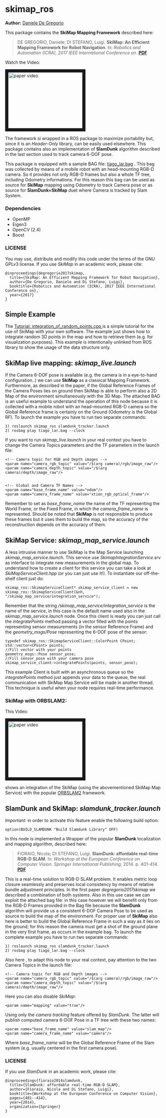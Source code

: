 # skimap_ros
**Author:** [Daniele De Gregorio](https://www.unibo.it/sitoweb/d.degregorio/)

This package contains the **SkiMap Mapping Framework** described here:

> DE GREGORIO, Daniele; DI STEFANO, Luigi. **SkiMap: An Efficient Mapping Framework for Robot Navigation**. In: *Robotics and Automation (ICRA), 2017 IEEE International Conference on*. [**PDF**](https://arxiv.org/abs/1704.05832)

Watch the Video:

<a href="https://www.youtube.com/watch?v=MverWmFAgkg" target="_blank"><img src="https://img.youtube.com/vi/MverWmFAgkg/0.jpg" 
alt="paper video" width="240" height="180" border="10" /></a>



The framework si wrapped in a ROS package to maximize portability but, since it is an *Header-Only* library,
can be easily used elsewhere. This package contains also an implementation of **SlamDunk** algorithm described
in the last section used to track camera 6-DOF pose.

This package is equipped with a sample BAG file: 
[tiago_lar.bag](https://drive.google.com/open?id=0B02158j5inr3Tm9nQjhIQ3Fua3c)
. This bag was collected by means of a mobile robot with an head-mounting
RGB-D camera. So it provides not only RGB-D frames but also a whole TF tree, including Odometry informations. 
For this reason this bag can be used as source for **SkiMap** mapping using Odometry to track Camera pose or as source 
for **SlamDunk+SkiMap** duet where Camera is tracked by Slam System.

### Dependencies

* OpenMP
* Eigen3
* OpenCV (2.4)
* Boost

### LICENSE
You may use, distribute and modify this code under the terms of the GNU GPLv3 license.
If you use *SkiMap* in an academic work, please cite:
```
@inproceedings{degregorio2017skimap,
  title={SkiMap: An Efficient Mapping Framework for Robot Navigation},
  author={De Gregorio, Daniele and Di Stefano, Luigi},
  booktitle={Robotics and Automation (ICRA), 2017 IEEE International Conference on},
  year={2017}
}
```
## Simple Example

The [Tutorial: integration_of_random_points.cpp ](https://github.com/m4nh/skimap_ros/blob/master/src/nodes/tutorials/integration_of_random_points.cpp) is a simple tutorial for the use of SkiMap with your own software. The example just shows how to integrate random 3D points in the map and how to retrieve them (e.g. for visualization purposes). This example is intentionally unlinked from ROS library to show the usage of the data structure only.

## SkiMap live mapping: *skimap_live.launch*

If the Camera 6-DOF pose is available (e.g. the camera is in a eye-to-hand configuration..) we can use **SkiMap**
as a classical Mapping Framework. Furthermore, as described in the paper, if the Global Reference Frames of the Camera Poses 
lies on ground then SkiMap is able to perform also a 2D Map of the environment simultaneously with the 3D Map. 
The attached BAG is an useful example to understand the operation of this node because it is collected with a mobile robot 
with an head-mounted RGB-D camera so the Global Reference frame is certainly on the Ground (Odometry is the Global RF). To
launch the example you have to run two separate commands:


```
1) roslaunch skimap_ros slamdunk_tracker.launch
2) rosbag play tiago_lar.bag --clock
```

If you want to run *skimap_live.launch* in your real context you have to change the Camera Topics parameters and the TF parameters
in the launch file:


```
<!-- Camera topic for RGB and Depth images -->
<param name="camera_rgb_topic" value="/$(arg camera)/rgb/image_raw"/>
<param name="camera_depth_topic" value="/$(arg camera)/depth/image_raw"/>


<!-- Global and Camera TF Names -->
<param name="base_frame_name" value="odom"/>
<param name="camera_frame_name" value="xtion_rgb_optical_frame"/>
```

Remember to set as *base_frame_name* the name of the TF representing the World Frame, or the Fixed Frame, in which the
*camera_frame_name* is represented. Should be noted that **SkiMap** is not responsible to produce these frames but it uses
them to build the map, so the accuracy of the reconstruction depends on the accuracy of them.

## SkiMap Service: *skimap_map_service.launch*

A less intrusive manner to use SkiMap is the Map Service launching *skimap_map_service.launch*. This service use *SkimapIntegrationService.srv* as interface to integrate new measurements in the global map. To understand how to create a client for this service you can take a look at *SkiMapServiceClient.hpp* (or you can just use it!). To instantiate our off-the-shelf client just do:

```
skimap_ros::SkimapServiceClient* skimap_service_client = new skimap_ros::SkimapServiceClient(&nh, "/skimap_map_service/integration_service");
```
Remember that the string */skimap_map_service/integration_service* is the name of the service, in this case is the default name used also in the *skimap_map_service.launch* node. Once this client is ready you can just call the *integratePoints* method passing a vector filled with the points representing sensor measurements (in the sensor Reference Frame) and the *geometry_msgs/Pose* representing the 6-DOF pose of the sensor:

```
typedef skimap_ros::SkimapServiceClient::ColorPoint CPoint;
std::vector<CPoint> points;
//Fill vector with your points
geometry_msgs::Pose sensor_pose;
//Fill sensor_pose with your camera pose
skimap_service_client->integratePoints(points, sensor_pose);
```

This example Client is built with an asynchronous queue so the *integratePoints* method just appends your data to the queue, the real communication with SkiMap Map Service will be made in another thread. This technique is useful when your node requires real-time performance.

### SkiMap with ORBSLAM2:

This Video:

<a href="https://www.youtube.com/watch?v=W3nm2LXmgqE" target="_blank"><img src="https://img.youtube.com/vi/W3nm2LXmgqE/0.jpg" 
alt="paper video" width="240" height="180" border="10" /></a>

shows an integration of the SkiMap (using the abovementioned SkiMap Map Service) with the popular [ORBSLAM2](https://github.com/raulmur/ORB_SLAM2) framework.


## SlamDunk and SkiMap: *slamdunk_tracker.launch*

*Important*: in order to activate this feature enable the following build option:

```
option(BUILD_SLAMDUNK "Build Slamdunk Library" OFF)
```


In this node is implemented a Wrapper of the popular **SlamDunk** localization and mapping algorithm, described here:

> FIORAIO, Nicola; DI STEFANO, Luigi. **SlamDunk: affordable real-time RGB-D SLAM**. In: *Workshop at the European Conference on Computer Vision. Springer International Publishing*, 2014. p. 401-414. [**PDF**](http://ai2-s2-pdfs.s3.amazonaws.com/7e9e/191c127144b61d5d5cabac37bbbc27fe7697.pdf)

This is a real-time solution to RGB-D SLAM problem. It enables metric loop closure seamlessly and preserves local consistency by means
of relative bundle adjustment principles. In the first paper *degregorio2017skimap* we described a combination of both systems.
Also in this use case we can exploit the attached bag file: in this case however we will benefit only from the RGB-D Frames
provided in the Bag file because the **SlamDunk** algorithm will provide us a consistent 6-DOF Camera Pose to be used as source 
to build the map of the environment. For proper use of **SkiMap** also here is better to build the Global Reference Frame in
such a way as it lies on the ground; for this reason the camera must get a shot of the ground plane in the very first frame, 
as occurs in the example bag. To launch the complete example you have to run two separate commands:

```
1) roslaunch skimap_ros slamdunk_tracker.launch
2) rosbag play tiago_lar.bag --clock
```

Also here , to adapt this node to your real context, pay attention to the two Camera Topics in the launch file:

```
<!-- Camera topic for RGB and Depth images -->
<param name="camera_rgb_topic" value="/$(arg camera)/rgb/image_raw"/>
<param name="camera_depth_topic" value="/$(arg camera)/depth/image_raw"/>
```

Here you can also disable *SkiMap*:

```
<param name="mapping" value="true"/>
```

Using only the *camera tracking* feature offered by *SlamDunk*. The latter will publish computed camera 6-DOF Pose in a TF tree 
with these two names:

```
<param name="base_frame_name" value="slam_map"/>
<param name="camera_frame_name" value="camera"/>
```
Where *base_frame_name* will be the Global Reference Frame of the Slam system (e.g. usually centered in the first camera pose).


### LICENSE
If you use *SlamDunk* in an academic work, please cite:

```
@inproceedings{fioraio2014slamdunk,
  title={SlamDunk: affordable real-time RGB-D SLAM},
  author={Fioraio, Nicola and Di Stefano, Luigi},
  booktitle={Workshop at the European Conference on Computer Vision},
  pages={401--414},
  year={2014},
  organization={Springer}
}
```


